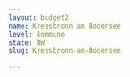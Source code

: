 ```yaml
---
layout: budget2
name: Kressbronn am Bodensee
level: kommune
state: BW
slug: Kressbronn-am-Bodensee

---
```



